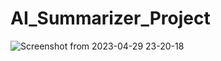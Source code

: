 # AI_Summarizer_Project

![Screenshot from 2023-04-29 23-20-18](https://user-images.githubusercontent.com/114948505/235316957-92fc9822-1115-44fa-a2e5-638881e509df.png)

